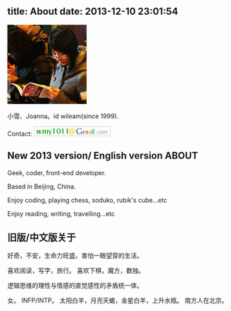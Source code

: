 title: About
date: 2013-12-10 23:01:54
---

<img src="/uploads/avatar-reading.jpg" width="180px" height="180px" alt="">

小雪、Joanna。id wileam(since 1999).

Contact: 
<img src="/uploads/email.gif" alt="">

New 2013 version/ English version ABOUT
--------------
Geek, coder, front-end developer.

Based in Beijing, China.

Enjoy coding, playing chess, soduko, rubik's cube...etc

Enjoy reading, writing, travelling...etc


旧版/中文版关于
----------------

好奇，不安，生命力旺盛。害怕一眼望穿的生活。

喜欢阅读，写字，旅行。
喜欢下棋，魔方，数独。

逻辑思维的理性与情感的直觉感性的矛盾统一体。

女。
INFP/INTP。
太阳白羊，月亮天蝎，金星白羊，上升水瓶。
南方人在北京。